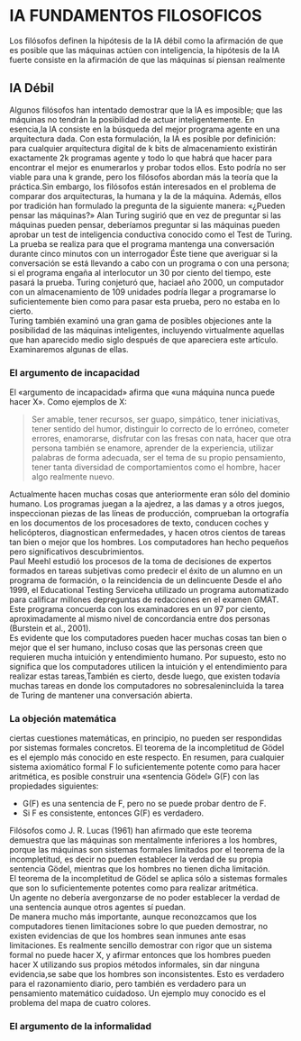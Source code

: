 # IA FUNDAMENTOS FILOSOFICOS

Los filósofos definen la hipótesis de la IA débil como la afirmación de que es posible que las máquinas actúen con inteligencia, la hipótesis de la IA fuerte consiste en la afirmación de que las máquinas sí piensan realmente

## IA Débil

Algunos filósofos han intentado demostrar que la IA es imposible; que las máquinas no
tendrán la posibilidad de actuar inteligentemente.
En esencia,la IA consiste en la búsqueda del mejor programa agente en una arquitectura dada. Con
esta formulación, la IA es posible por definición: para cualquier arquitectura digital de
k bits de almacenamiento existirán exactamente 2k programas agente y todo lo que habrá que hacer para encontrar el mejor es enumerarlos y probar todos ellos. Esto podría
no ser viable para una k grande, pero los filósofos abordan más la teoría que la práctica.Sin
embargo, los filósofos están interesados en el problema de comparar dos arquitecturas,
la humana y la de la máquina. Además, ellos por tradición han formulado la pregunta
de la siguiente manera: «¿Pueden pensar las máquinas?»
Alan Turing sugirió que en vez de preguntar si las máquinas pueden pensar, deberíamos
preguntar si las máquinas pueden aprobar un test de inteligencia conductiva conocido como el Test de Turing. La prueba se realiza para que el programa
mantenga una conversación durante cinco minutos con un interrogador Éste tiene que averiguar si la conversación se
está llevando a cabo con un programa o con una persona; si el programa engaña al
interlocutor un 30 por ciento del tiempo, este pasará la prueba. Turing conjeturó que, haciael año 2000, un computador con un almacenamiento de 109 unidades podría llegar a programarse lo suficientemente bien como para pasar esta prueba, pero no estaba en lo cierto.  
Turing también examinó una gran gama de posibles objeciones ante la posibilidad
de las máquinas inteligentes, incluyendo virtualmente aquellas que han aparecido medio siglo después de que apareciera este artículo. Examinaremos algunas de ellas.  

### El argumento de incapacidad

El «argumento de incapacidad» afirma que «una máquina nunca puede hacer X». Como
ejemplos de X:
>Ser amable, tener recursos, ser guapo, simpático, tener iniciativas, tener sentido del
humor, distinguir lo correcto de lo erróneo, cometer errores, enamorarse, disfrutar con
las fresas con nata, hacer que otra persona también se enamore, aprender de la experiencia,
utilizar palabras de forma adecuada, ser el tema de su propio pensamiento, tener tanta
diversidad de comportamientos como el hombre, hacer algo realmente nuevo.

Actualmente hacen muchas cosas que anteriormente eran sólo del dominio humano. Los programas juegan a la ajedrez, a las damas y a otros juegos, inspeccionan piezas de las líneas de
producción, comprueban la ortografía en los documentos de los procesadores de texto,
conducen coches y helicópteros, diagnostican enfermedades, y hacen otros cientos de
tareas tan bien o mejor que los hombres. Los computadores han hecho pequeños pero
significativos descubrimientos.  
Paul Meehl  estudió
los procesos de la toma de decisiones de expertos formados en tareas subjetivas como
predecir el éxito de un alumno en un programa de formación, o la reincidencia de un delincuente Desde el año 1999, el Educational Testing Serviceha utilizado un programa automatizado para calificar millones depreguntas de redacciones en el examen GMAT. Este programa concuerda con los examinadores en un 97 por ciento, aproximadamente al mismo nivel de concordancia entre dos personas (Burstein et al., 2001).  
Es evidente que los computadores pueden hacer muchas cosas tan bien o mejor que
el ser humano, incluso cosas que las personas creen que requieren mucha intuición y entendimiento humano. Por supuesto, esto no significa que los computadores utilicen la
intuición y el entendimiento para realizar estas tareas,También es cierto, desde luego, que existen todavía muchas tareas en donde los computadores no sobresalenincluida la tarea de Turing de mantener una conversación abierta.

### La objeción matemática
ciertas
cuestiones matemáticas, en principio, no pueden ser respondidas por sistemas formales
concretos. El teorema de la incompletitud de Gödel es el ejemplo más conocido en este respecto. En resumen, para cualquier sistema axiomático formal F lo suficientemente potente como para hacer aritmética, es posible construir una
«sentencia Gödel» G(F) con las propiedades siguientes:
- G(F) es una sentencia de F, pero no se puede probar dentro de F.
- Si F es consistente, entonces G(F) es verdadero.    

Filósofos como J. R. Lucas (1961) han afirmado que este teorema demuestra que las máquinas son mentalmente inferiores a los hombres, porque las máquinas son sistemas formales limitados por el teorema de la incompletitud, es decir no pueden establecer la
verdad de su propia sentencia Gödel, mientras que los hombres no tienen dicha limitación.  
El teorema de la incompletitud de Gödel se aplica sólo a sistemas
formales que son lo suficientemente potentes como para realizar aritmética.  
Un agente no debería avergonzarse de no poder establecer la verdad de una sentencia aunque otros agentes sí puedan.  
De manera mucho más importante, aunque reconozcamos que los
computadores tienen limitaciones sobre lo que pueden demostrar, no existen evidencias
de que los hombres sean inmunes ante esas limitaciones. Es realmente sencillo demostrar con rigor que un sistema formal no puede hacer X, y afirmar entonces que los hombres pueden hacer X utilizando sus propios métodos informales, sin dar ninguna evidencia,se sabe que los
hombres son inconsistentes. Esto es verdadero para el razonamiento diario, pero también es verdadero para un pensamiento matemático cuidadoso. Un ejemplo muy conocido es el problema del mapa de cuatro colores.  
### El argumento de la informalidad







